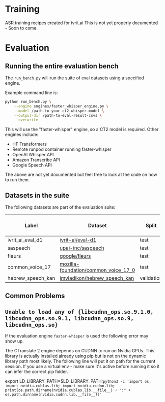 # Training

ASR training recipes created for ivrit.ai
This is not yet properly documented - Soon to come.

# Evaluation

## Running the entire evaluation bench

The `run_bench.py` will run the suite of eval datasets using a specified engine.

Example command line is:

```bash
python run_bench.py \
    --engine engines/faster_whisper_engine.py \
    --model /path-to-your-ct2-whisper-model \
    --output-dir /path-to-eval-result-csvs \
    --overwrite
```

This will use the "faster-whisper" engine, so a CT2 model is required.
Other engines include:

- HF Transformers
- Remote runpod container running faster-whisper
- OpenAI Whisper API
- Amazon Transcribe API
- Google Speech API

The above are not yet documented but feel free to look at the code on how to run them.

## Datasets in the suite

The following datasets are part of the evaluation suite:

| Label             | Dataset                                                                                                      | Split      | Text Column   | Dataset Configuration Name | Gated |
| ----------------- | ------------------------------------------------------------------------------------------------------------ | ---------- | ------------- | -------------------------- | ----- |
| ivrit_ai_eval_d1  | [ivrit-ai/eval-d1](https://huggingface.co/datasets/ivrit-ai/eval-d1)                                         | test       | text          | -                          | ❌    |
| saspeech          | [upai-inc/saspeech](https://huggingface.co/datasets/ivrit-ai/saspeech)                                       | test       | text          | -                          | ❌    |
| fleurs            | [google/fleurs](https://huggingface.co/datasets/google/fleurs)                                               | test       | transcription | he_il                      | ❌    |
| common_voice_17   | [mozilla-foundation/common_voice_17_0](https://huggingface.co/datasets/mozilla-foundation/common_voice_17_0) | test       | sentence      | he                         | ✅    |
| hebrew_speech_kan | [imvladikon/hebrew_speech_kan](https://huggingface.co/datasets/imvladikon/hebrew_speech_kan)                 | validation | sentence      | -                          | ❌    |

## Common Problems

## `Unable to load any of {libcudnn_ops.so.9.1.0, libcudnn_ops.so.9.1, libcudnn_ops.so.9, libcudnn_ops.so}`

If the evaluation engine `faster-whisper` is used the following error may show up.

The CTranslate 2 engine depends on CUDNN to run on Nvidia GPUs. This library is actually installed already using pip but is not on the dynamic library path most likely.
The following line will put it on path for the current session. If you use a virtual env - make sure it's active before running it so it can infer the correct pip folder.

export LD_LIBRARY_PATH=$LD_LIBRARY_PATH:`python3 -c 'import os; import nvidia.cublas.lib; import nvidia.cudnn.lib; print(os.path.dirname(nvidia.cublas.lib.__file__) + ":" + os.path.dirname(nvidia.cudnn.lib.__file__))'`
